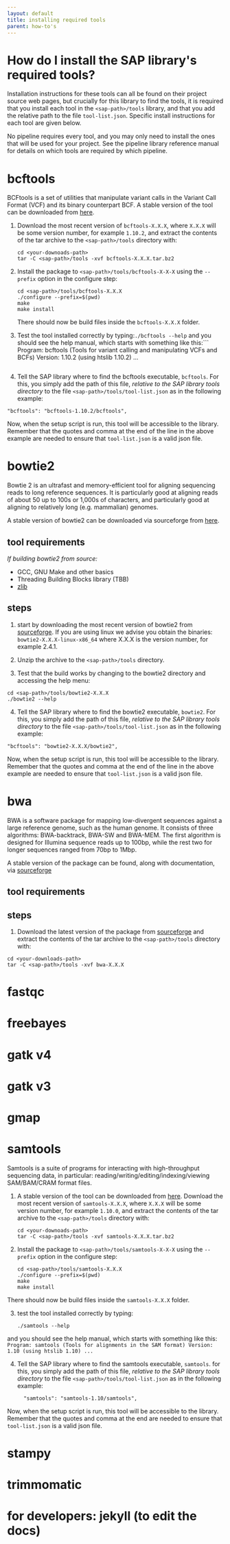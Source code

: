 ```yaml
---
layout: default
title: installing required tools
parent: how-to's
---
```


How do I install the SAP library's required tools?
==================================================

Installation instructions for these tools can all be found on their project source web pages, but crucially for this library to find the tools, it is required that you install each tool in the `<sap-path>/tools` library, and that you add the relative path to the file `tool-list.json`. Specific install instructions for each tool are given below. 

No pipeline requires every tool, and you may only need to install the ones that will be used for your project. See the pipeline library reference manual for details on which tools are required by which pipeline. 

# bcftools

BCFtools is a set of utilities that manipulate variant calls in the Variant Call Format (VCF) and its binary counterpart BCF. A stable version of the tool can be downloaded from [here](http://www.htslib.org/download/).

1. Download the most recent version of `bcftools-X.X.X`, where `X.X.X` will be some version number, for example `1.10.2`, and extract the contents of the tar archive to the `<sap-path>/tools` directory with:
	```
	cd <your-downoads-path>
	tar -C <sap-path>/tools -xvf bcftools-X.X.X.tar.bz2
	```

2. Install the package to `<sap-path>/tools/bcftools-X-X-X` using the `--prefix` option in the configure step:
	```
	cd <sap-path>/tools/bcftools-X.X.X
	./configure --prefix=$(pwd)
	make
	make install
	```
	There should now be build files inside the `bcftools-X.X.X` folder. 

3. Test the tool installed correctly by typing:```
	./bcftools --help
	``` and you should see the help manual, which starts with something like this:```
	Program: bcftools (Tools for variant calling and manipulating VCFs and BCFs)
	Version: 1.10.2 (using htslib 1.10.2)
	...
	```

4. Tell the SAP library where to find the bcftools executable, `bcftools`. For this, you simply add the path of this file, *relative to the SAP library tools directory* to the file `<sap-path>/tools/tool-list.json` as in the following example:
```
"bcftools": "bcftools-1.10.2/bcftools",
```
Now, when the setup script is run, this tool will be accessible to the library. Remember that the quotes and comma at the end of the line in the above example are needed to ensure that `tool-list.json` is a valid json file. 

# bowtie2

Bowtie 2 is an ultrafast and memory-efficient tool for aligning sequencing reads to long reference sequences. It is particularly good at aligning reads of about 50 up to 100s or 1,000s of characters, and particularly good at aligning to relatively long (e.g. mammalian) genomes.

A stable version of bowtie2 can be downloaded via sourceforge from [here](https://sourceforge.net/projects/bowtie-bio/files/bowtie2/2.4.1/). 

## tool requirements
*If building bowtie2 from source:* 
* GCC, GNU Make and other basics
* Threading Building Blocks library (TBB)
* [zlib](https://www.zlib.net)

## steps
1. start by downloading the most recent version of bowtie2 from [sourceforge](https://sourceforge.net/projects/bowtie-bio/files/bowtie2/2.4.1/). If you are using linux we advise you obtain the binaries: `bowtie2-X.X.X-linux-x86_64` where X.X.X is the version number, for example 2.4.1.

2. Unzip the archive to the `<sap-path>/tools` directory. 

3. Test that the build works by changing to the bowtie2 directory and accessing the help menu:
```
cd <sap-path>/tools/bowtie2-X.X.X
./bowtie2 --help
```

4. Tell the SAP library where to find the bowtie2 executable, `bowtie2`. For this, you simply add the path of this file, *relative to the SAP library tools directory* to the file `<sap-path>/tools/tool-list.json` as in the following example:
```
"bcftools": "bowtie2-X.X.X/bowtie2",
```
Now, when the setup script is run, this tool will be accessible to the library. Remember that the quotes and comma at the end of the line in the above example are needed to ensure that `tool-list.json` is a valid json file. 

# bwa

BWA is a software package for mapping low-divergent sequences against a large reference genome, such as the human genome. It consists of three algorithms: BWA-backtrack, BWA-SW and BWA-MEM. The first algorithm is designed for Illumina sequence reads up to 100bp, while the rest two for longer sequences ranged from 70bp to 1Mbp.

A stable version of the package can be found, along with documentation, via [sourceforge](http://bio-bwa.sourceforge.net/)

## tool requirements

## steps
1. Download the latest version of the package from [sourceforge](https://sourceforge.net/projects/bio-bwa/files/) and extract the contents of the tar archive to the `<sap-path>/tools` directory with:
```
cd <your-downloads-path>
tar -C <sap-path>/tools -xvf bwa-X.X.X
```

# fastqc

# freebayes

# gatk v4

# gatk v3

# gmap

# samtools

Samtools is a suite of programs for interacting with high-throughput sequencing data, in particular: reading/writing/editing/indexing/viewing SAM/BAM/CRAM format files.

1. A stable version of the tool can be downloaded from [here](http://www.htslib.org/download/). Download the most recent version of `samtools-X.X.X`, where `X.X.X` will be some version number, for example `1.10.0`, and extract the contents of the tar archive to the `<sap-path>/tools` directory with:
	```
	cd <your-downoads-path>
	tar -C <sap-path>/tools -xvf samtools-X.X.X.tar.bz2
	```

2. Install the package to `<sap-path>/tools/samtools-X-X-X` using the `--prefix` option in the configure step:
	```
	cd <sap-path>/tools/samtools-X.X.X
	./configure --prefix=$(pwd)
	make
	make install
	```
There should now be build files inside the `samtools-X.X.X` folder. 

3. test the tool installed correctly by typing:
	```
	./samtools --help
	```
and you should see the help manual, which starts with something like this:
	```
	Program: samtools (Tools for alignments in the SAM format)
	Version: 1.10 (using htslib 1.10)
	...
	```

4. Tell the SAP library where to find the samtools executable, `samtools`. for this, you simply add the path of this file, *relative to the SAP library tools directory* to the file `<sap-path>/tools/tool-list.json` as in the following example:
	```
	  "samtools": "samtools-1.10/samtools",
	```
Now, when the setup script is run, this tool will be accessible to the library. Remember that the quotes and comma at the end are needed to ensure that `tool-list.json` is a valid json file. 

# stampy

# trimmomatic

# for developers: jekyll (to edit the docs)

